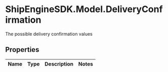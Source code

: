 # ShipEngineSDK.Model.DeliveryConfirmation
The possible delivery confirmation values

## Properties

Name | Type | Description | Notes
------------ | ------------- | ------------- | -------------

